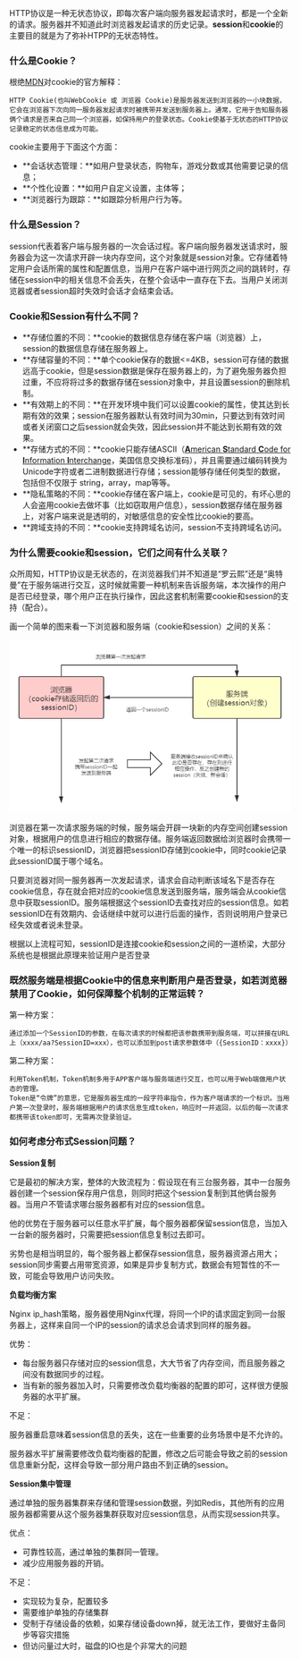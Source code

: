 HTTP协议是一种无状态协议，即每次客户端向服务器发起请求时，都是一个全新的请求。服务器并不知道此时浏览器发起请求的历史记录。**session**和**cookie**的主要目的就是为了弥补HTPP的无状态特性。

### 什么是Cookie？

根绝[MDN](https://developer.mozilla.org/zh-CN/docs/Web/HTTP/Cookies)对cookie的官方解释：

```
HTTP Cookie(也叫WebCookie 或 浏览器 Cookie)是服务器发送到浏览器的一小块数据，它会在浏览器下次向同一服务器发起请求时被携带并发送到服务器上。通常，它用于告知服务器俩个请求是否来自己同一个浏览器，如保持用户的登录状态。Cookie使基于无状态的HTTP协议记录稳定的状态信息成为可能。
```

cookie主要用于下面这个方面：

- **会话状态管理：**如用户登录状态，购物车，游戏分数或其他需要记录的信息；
- **个性化设置：**如用户自定义设置，主体等；
- **浏览器行为跟踪：**如跟踪分析用户行为等。

### 什么是Session？

session代表着客户端与服务器的一次会话过程。客户端向服务器发送请求时，服务器会为这一次请求开辟一块内存空间，这个对象就是session对象。它存储着特定用户会话所需的属性和配置信息，当用户在客户端中进行网页之间的跳转时，存储在session中的相关信息不会丢失，在整个会话中一直存在下去。当用户关闭浏览器或者session超时失效时会话才会结束会话。

### Cookie和Session有什么不同？

- **存储位置的不同：**cookie的数据信息存储在客户端（浏览器）上，session的数据信息存储在服务器上。
- **存储容量的不同：**单个cookie保存的数据<=4KB，session可存储的数据远高于cookie，但是session数据是保存在服务器上的，为了避免服务器负担过重，不应将将过多的数据存储在session对象中，并且设置session的删除机制。
- **有效期上的不同：**在开发环境中我们可以设置cookie的属性，使其达到长期有效的效果；session在服务器默认有效时间为30min，只要达到有效时间或者关闭窗口之后session就会失效，因此session并不能达到长期有效的效果。
- **存储方式的不同：**cookie只能存储ASCII（[**A**merican **S**tandard **C**ode for **I**nformation **I**nterchange](https://zh.wikipedia.org/wiki/ASCII)，美国信息交换标准码），并且需要通过编码转换为Unicode字符或者二进制数据进行存储；session能够存储任何类型的数据，包括但不仅限于 string，array，map等等。
- **隐私策略的不同：**cookie存储在客户端上，cookie是可见的，有坏心思的人会盗用cookie去做坏事（比如窃取用户信息），session数据存储在服务器上，对客户端来说是透明的，对敏感信息的安全性比cookie的要高。
- **跨域支持的不同：**cookie支持跨域名访问，session不支持跨域名访问。

### 为什么需要cookie和session，它们之间有什么关联？

众所周知，HTTP协议是无状态的，在浏览器我们并不知道是“罗云熙”还是“奥特曼”在于服务端进行交互，这时候就需要一种机制来告诉服务端，本次操作的用户是否已经登录，哪个用户正在执行操作，因此这套机制需要cookie和session的支持（配合）。

画一个简单的图来看一下浏览器和服务端（cookie和session）之间的关系：

![](../images/cookie/c1.png)



浏览器在第一次请求服务端的时候，服务端会开辟一块新的内存空间创建session对象，根据用户的信息进行相应的数据存储。服务端返回数据给浏览器时会携带一个唯一的标识sessionID，浏览器把sessionID存储到cookie中，同时cookie记录此sessionID属于哪个域名。

只要浏览器对同一服务器再一次发起请求，请求会自动判断该域名下是否存在cookie信息，存在就会把对应的cookie信息发送到服务端，服务端会从cookie信息中获取sessionID。服务端根据这个sessionID去查找对应的session信息。如若sessionID在有效期内、会话继续中就可以进行后面的操作，否则说明用户登录已经失效或者说未登录。

根据以上流程可知，sessionID是连接cookie和session之间的一道桥梁，大部分系统也是根据此原理来验证用户是否登录

### 既然服务端是根据Cookie中的信息来判断用户是否登录，如若浏览器禁用了Cookie，如何保障整个机制的正常运转？

第一种方案：

```
通过添加一个SessionID的参数，在每次请求的时候都把该参数携带到服务端，可以拼接在URL上（xxxx/aa?SessionID=xxx），也可以添加到post请求参数体中（{SessionID：xxxx}）
```

第二种方案：

```
利用Token机制，Token机制多用于APP客户端与服务端进行交互，也可以用于Web端做用户状态的管理。
Token是“令牌”的意思，它是服务器生成的一段字符串指令，作为客户端请求的一个标识。当用户第一次登录时，服务端根据用户的请求信息生成token，响应时一并返回，以后的每一次请求都携带该token即可，无需再次登录验证。
```

### 如何考虑分布式Session问题？

**Session复制**

它是最初的解决方案，整体的大致流程为：假设现在有三台服务器，其中一台服务器创建一个session保存用户信息，则同时把这个session复制到其他俩台服务器。当用户不管请求哪台服务器都有对应的session信息。

他的优势在于服务器可以任意水平扩展，每个服务器都保留session信息，当加入一台新的服务器时，只需要把session信息复制过去即可。

劣势也是相当明显的，每个服务器上都保存session信息，服务器资源占用大；session同步需要占用带宽资源，如果是异步复制方式，数据会有短暂性的不一致，可能会导致用户访问失败。

**负载均衡方案**

Nginx ip_hash策略，服务器使用Nginx代理，将同一个IP的请求固定到同一台服务器上，这样来自同一个IP的session的请求总会请求到同样的服务器。

优势：

- 每台服务器只存储对应的session信息，大大节省了内存空间，而且服务器之间没有数据同步的过程。
- 当有新的服务器加入时，只需要修改负载均衡器的配置的即可，这样很方便服务器的水平扩展。

不足：

服务器重启意味着session信息的丢失，这在一些重要的业务场景中是不允许的。

服务器水平扩展需要修改负载均衡器的配置，修改之后可能会导致之前的session信息重新分配，这样会导致一部分用户路由不到正确的session。

**Session集中管理**

通过单独的服务器集群来存储和管理session数据，列如Redis，其他所有的应用服务器都需要从这个服务器集群获取对应session信息，从而实现session共享。

优点：

- 可靠性较高，通过单独的集群同一管理。
- 减少应用服务器的开销。

不足：

- 实现较为复杂，配置较多
- 需要维护单独的存储集群
- 受制于存储设备的依赖，如果存储设备down掉，就无法工作，要做好主备同步等容灾措施
- 但访问量过大时，磁盘的IO也是个非常大的问题















